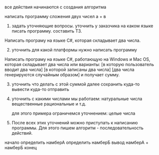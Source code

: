 все действия начинаются с создания алгоритма

написать программу сложения двух чисел
а + в

1. задать уточняющие вопросы. уточнить у заказчика на каком языке писать программу. составить ТЗ. 

Написать програму на языке C#, которая складывает два числа.

2. уточнить для какой платформы нужно написать программу

Написать програму на языке C#, работающую на Windows и  Mac OS, которая складывает два числа
   или варианты:
   [в которую пользователь вводит два числа]
   [в которой записаны два числа]
   [два числа генерируются случайным образом]
и получает сумму.

3. уточнить что делать с этой суммой далее
   сохранить
   куда-то вывести
   куда-то отправить

4. уточнить с какими числами мы работаем:
   натуральные числа
   вещественные
   рациональные и т.д.

   для этого примера ограничемся уточнением: целые числа

5. После всех этих уточнений можно приступать к написанию программы.
Для этого пишем алгоритм - последовательность действий.

начало
определить намберА
определить намберБ
вывод намберА + намберБ
конец